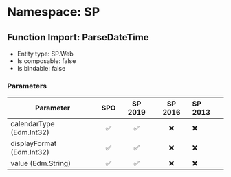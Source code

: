 # Namespace: SP

## Function Import: ParseDateTime

- Entity type: SP.Web
- Is composable: false
- Is bindable: false

### Parameters

Parameter | SPO | SP 2019 | SP 2016 | SP 2013
----------|:---:|:-------:|:-------:|:-------
calendarType (Edm.Int32) | ✅ | ✅ | ❌ | ❌
displayFormat (Edm.Int32) | ✅ | ✅ | ❌ | ❌
value (Edm.String) | ✅ | ✅ | ❌ | ❌